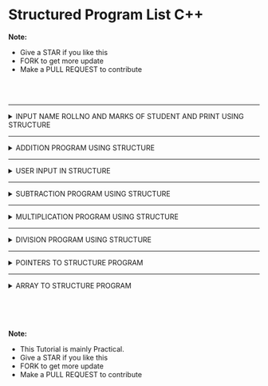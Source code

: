 # Structured Program List C++

**Note:**
 - Give a STAR if you like this 
 - FORK to get more update
 - Make a PULL REQUEST to contribute

<br><br>


 <hr>

 <details><summary>INPUT NAME ROLLNO AND MARKS OF STUDENT AND PRINT USING STRUCTURE</summary>

```

        #include <iostream>
        #include <string.h>
        using namespace std;
        struct Student
           {
                char name[200];
                int rollno;
                float marks;
            };
            int main()
            {
                struct Student obj;
                strcpy(obj.name,"Nemonet TYP");
                obj.rollno=205;
                obj.marks=85.4;
                cout<<"Name="<<obj.name<<"\n";
                cout<<"Rollno="<<obj.rollno<<"\n";
                cout<<"Marks="<<obj.marks<<"\n";
            }


            ### output ###
            Name=Nemonet TYP
            Rollno=205
            Marks=85.4


```

<img>


 </details>



 <hr>

 <details><summary>ADDITION PROGRAM USING STRUCTURE</summary>

 ```

    #include <iostream>
    #include <string.h>
    using namespace std;
    struct Arithmetic
    {
        int x;
        int y;
        int z;
    };
    int main()
    {
        struct Arithmetic obj;
        obj.y=20;
        obj.z=50;
        obj.x=obj.y+obj.z;
        cout<<"Add="<<obj.x;
    }
        


    ### output ###
    Add=70


```

<img>


 </details>



 <hr>

 <details><summary>USER INPUT IN STRUCTURE</summary>

```

    #include <iostream>
    #include <string.h>
    using namespace std;
    struct Arithmetic
    {
        int x;
        int y;
        int z;
    };
    int main()
    {
        struct Arithmetic obj;
        cout<<"Enter first number\n";
        cin>>obj.y;
        cout<<"Enter second number\n";
        cin>>obj.z;
        obj.x=obj.y+obj.z;
        cout<<"Add="<<obj.x;
    }



    ### output ###
    Enter first number
    45
    Enter second number
    55
        Add=100



```

<img>


 </details>



 <hr>

 <details><summary>SUBTRACTION PROGRAM USING STRUCTURE</summary>

```

    #include <iostream>
    #include <string.h>
    using namespace std;
    struct Arithmetic
    {
        int x;
        int y;
        int z;
    };
    int main()
    {
        struct Arithmetic obj;
        cout<<"Enter first number\n";
        cin>>obj.y;
        cout<<"Enter second number\n";
        cin>>obj.z;
        obj.x=obj.y-obj.z;
        cout<<"Sub="<<obj.x;
    }
        


    ### output ###
    Enter first number
    65
    Enter second number
    45
        Sub=20


```

<img>


 </details>



 <hr>

 <details><summary>MULTIPLICATION PROGRAM USING STRUCTURE</summary>

```

    #include <iostream>
    #include <string.h>
    using namespace std;
    struct Arithmetic
    {
        int x;
        int y;
        int z;
    };
    int main()
    {
        struct Arithmetic obj;
        cout<<"Enter first number\n";
        cin>>obj.y;
        cout<<"Enter second number\n";
        cin>>obj.z;
        obj.x=obj.y*obj.z;
        cout<<"Multiply="<<obj.x;
    }
        


    ### output ###
    Enter first number
    6
    Enter second number
    5
        Multiply=30


 ```

<img>


 </details>




 <hr>

 <details><summary>DIVISION PROGRAM USING STRUCTURE</summary>

```

    #include <iostream>
    #include <string.h>
    using namespace std;
    struct Arithmetic
    {
        float x;
        float y;
        float z;
    };
    int main()
    {
        struct Arithmetic obj;
        cout<<"Enter first number\n";
        cin>>obj.y;
        cout<<"Enter second number\n";
        cin>>obj.z;
        obj.x=obj.y/obj.z;
        cout<<"Div="<<obj.x;
    }
        


    ### output ###
    Enter first number
    60
    Enter second number
    5
        Div=12


```

<img>


 </details>




 <hr>

 <details><summary>POINTERS TO STRUCTURE PROGRAM</summary>

```

    #include <iostream>
    #include <string.h>
    using namespace std;
    struct Student
        {
            int rollno;
        };
        int main()

        {
            struct Student obj_roll;
            obj_roll.rollno=205;
            struct Student*r;
            r=&obj_roll;
            cout<<"Roll number="<<*r;

        }


        ### output ###

        Roll number=205


```

<img>


 </details>





 <hr>

 <details><summary>ARRAY TO STRUCTURE PROGRAM</summary>

```

    #include <iostream>
    #include <string.h>
    using namespace std;
    struct ArrayToStruct
        {
            int x;
        };
        int main()
        {
            struct ArrayToStruct obj_array[5];
            cout<<"Enter 5 value one by one\n";
            for(int i=0;i<5;i++)
            cin>>obj_array[i].x;
            cout<<"Element is given below\n";
            for(int j=0;j<5;j++)
            cout<<obj_array[j].x<<"";
        }


        ### output ###
        Enter 5 value one by one
        10
        40
        50
        70
        90
        Element is given below
        10 40 50 70 90

        

```

<img>


 </details>



<br><br><br>



**Note:** 
 - This Tutorial is mainly Practical.
 - Give a STAR if you like this 
 - FORK to get more update
 - Make a PULL REQUEST to contribute










